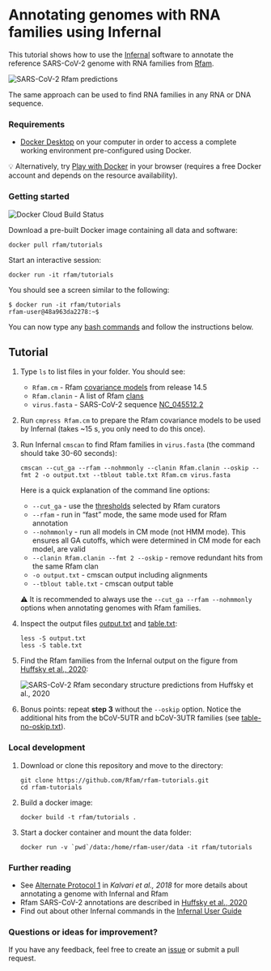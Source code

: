 # Annotating genomes with RNA families using Infernal

This tutorial shows how to use the [Infernal](http://eddylab.org/infernal) software to annotate the reference SARS-CoV-2 genome with RNA families from [Rfam](https://rfam.org).

![SARS-CoV-2 Rfam predictions](https://rfam.org/static/images/coronavirus/sarbecovirus.png)

The same approach can be used to find RNA families in any RNA or DNA sequence.

### Requirements

- [Docker Desktop](https://www.docker.com/products/docker-desktop) on your computer in order to access a complete working environment pre-configured using Docker.

:bulb: Alternatively, try [Play with Docker](https://labs.play-with-docker.com/) in your browser (requires a free Docker account and depends on the resource availability).

### Getting started

![Docker Cloud Build Status](https://img.shields.io/docker/cloud/build/rfam/tutorials)

Download a pre-built Docker image containing all data and software:

```
docker pull rfam/tutorials
```

Start an interactive session:

```
docker run -it rfam/tutorials
```

You should see a screen similar to the following:

```
$ docker run -it rfam/tutorials
rfam-user@48a963da2278:~$
```

You can now type any [bash commands](https://www.educative.io/blog/bash-shell-command-cheat-sheet) and follow the instructions below.

## Tutorial

1. Type `ls` to list files in your folder. You should see:

    - `Rfam.cm` - Rfam [covariance models](https://docs.rfam.org/en/latest/glossary.html#covariance-model-cm) from release 14.5
    - `Rfam.clanin` - A list of Rfam [clans](https://docs.rfam.org/en/latest/glossary.html#clan)
    - `virus.fasta` - SARS-CoV-2 sequence [NC_045512.2](https://www.ncbi.nlm.nih.gov/nuccore/NC_045512.2)

2. Run `cmpress Rfam.cm` to prepare the Rfam covariance models to be used by Infernal (takes ~15 s, you only need to do this once).

3. Run Infernal `cmscan` to find Rfam families in `virus.fasta` (the command should take 30-60 seconds):

    ```
    cmscan --cut_ga --rfam --nohmmonly --clanin Rfam.clanin --oskip --fmt 2 -o output.txt --tblout table.txt Rfam.cm virus.fasta
    ```

    Here is a quick explanation of the command line options:

    - `--cut_ga` - use the [thresholds](https://docs.rfam.org/en/latest/glossary.html#gathering-cutoff) selected by Rfam curators
    - `--rfam` - run in “fast” mode, the same mode used for Rfam annotation
    - `--nohmmonly` - run all models in CM mode (not HMM mode). This ensures all GA cutoffs, which were determined in CM mode for each model, are valid
    - `--clanin Rfam.clanin --fmt 2 --oskip` - remove redundant hits from the same Rfam clan
    - `-o output.txt` - cmscan output including alignments
    - `--tblout table.txt` - cmscan output table    

    :warning: It is recommended to always use the `--cut_ga --rfam --nohmmonly` options when annotating genomes with Rfam families.

4. Inspect the output files [output.txt](./data/output.txt) and [table.txt](./data/table.txt):

    ```
    less -S output.txt
    less -S table.txt
    ```

5. Find the Rfam families from the Infernal output on the figure from [Huffsky et al., 2020](https://www.ncbi.nlm.nih.gov/pmc/articles/PMC7665365/):

    ![SARS-CoV-2 Rfam secondary structure predictions from Huffsky et al., 2020](https://www.ncbi.nlm.nih.gov/pmc/articles/PMC7665365/bin/bbaa232f5.jpg)

6.  Bonus points: repeat **step 3** without the `--oskip` option. Notice the additional hits from the bCoV-5UTR and bCoV-3UTR families (see [table-no-oskip.txt](./data/table-no-oskip.txt)).

### Local development

1. Download or clone this repository and move to the directory:
    ```
    git clone https://github.com/Rfam/rfam-tutorials.git
    cd rfam-tutorials
    ```

2. Build a docker image:
    ```
    docker build -t rfam/tutorials .
    ```

3. Start a docker container and mount the data folder:
    ```
    docker run -v `pwd`/data:/home/rfam-user/data -it rfam/tutorials
    ```

### Further reading

- See [Alternate Protocol 1](https://www.ncbi.nlm.nih.gov/pmc/articles/PMC6754622/) in _Kalvari et al., 2018_ for more details about annotating a genome with Infernal and Rfam
- Rfam SARS-CoV-2 annotations are described in [Huffsky et al., 2020](https://www.ncbi.nlm.nih.gov/pmc/articles/PMC7665365/)
- Find out about other Infernal commands in the [Infernal User Guide](http://eddylab.org/infernal/Userguide.pdf)

### Questions or ideas for improvement?

If you have any feedback, feel free to create an [issue](https://github.com/rfam/rfam-tutorials/issues) or submit a pull request.
